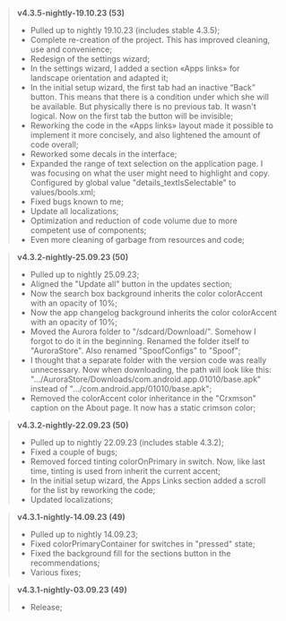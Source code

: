 > **v4.3.5-nightly-19.10.23 (53)**
> * Pulled up to nightly 19.10.23 (includes stable 4.3.5);
> * Complete re-creation of the project. This has improved cleaning, use and convenience;
> * Redesign of the settings wizard;
> * In the settings wizard, I added a section «Apps links» for landscape orientation and adapted it;
> * In the initial setup wizard, the first tab had an inactive “Back” button. This means that there is a condition under which she will be available. But physically there is no previous tab. It wasn't logical. Now on the first tab the button will be invisible;
> * Reworking the code in the «Apps links» layout made it possible to implement it more concisely, and also lightened the amount of code overall;
> * Reworked some decals in the interface;
> * Expanded the range of text selection on the application page. I was focusing on what the user might need to highlight and copy. Configured by global value "details_textIsSelectable" to values/bools.xml;
> * Fixed bugs known to me;
> * Update all localizations;
> * Optimization and reduction of code volume due to more competent use of components;
> * Even more cleaning of garbage from resources and code;

> **v4.3.2-nightly-25.09.23 (50)**
> * Pulled up to nightly 25.09.23;
> * Aligned the "Update all" button in the updates section;
> * Now the search box background inherits the color colorAccent with an opacity of 10%;
> * Now the app changelog background inherits the color colorAccent with an opacity of 10%;
> * Moved the Aurora folder to "/sdcard/Download/". Somehow I forgot to do it in the beginning. Renamed the folder itself to "AuroraStore". Also renamed "SpoofConfigs" to "Spoof";
> * I thought that a separate folder with the version code was really unnecessary. Now when downloading, the path will look like this: ".../AuroraStore/Downloads/com.android.app.01010/base.apk" instead of ".../com.android.app/01010/base.apk";
> * Removed the colorAccent color inheritance in the "Crxmson" caption on the About page. It now has a static crimson color;

> **v4.3.2-nightly-22.09.23 (50)**
> * Pulled up to nightly 22.09.23 (includes stable 4.3.2);
> * Fixed a couple of bugs;
> * Removed forced tinting colorOnPrimary in switch. Now, like last time, tinting is used from inherit the current accent;
> * In the initial setup wizard, the Apps Links section added a scroll for the list by reworking the code;
> * Updated localizations;

> **v4.3.1-nightly-14.09.23 (49)**
> * Pulled up to nightly 14.09.23;
> * Fixed colorPrimaryContainer for switches in "pressed" state;
> * Fixed the background fill for the sections button in the recommendations;
> * Various fixes;

> **v4.3.1-nightly-03.09.23 (49)**
> * Release;

